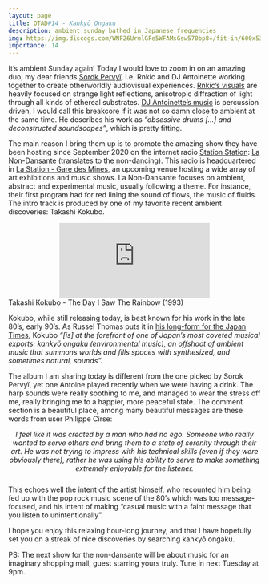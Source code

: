 ```yaml
---
layout: page
title: OTAD#14 - Kankyō Ongaku
description: ambient sunday bathed in Japanese frequencies
img: https://img.discogs.com/WNF26UrmlGFe5WFAMsGsw570bp8=/fit-in/600x534/filters:strip_icc():format(jpeg):mode_rgb():quality(90)/discogs-images/R-13390718-1553316277-8339.jpeg.jpg
importance: 14
---
```


It’s ambient Sunday again! Today I would love to zoom in on an amazing duo, my dear friends [Sorok Pervyï](https://sorokpervyi.bandcamp.com/), i.e. Rnkic and DJ Antoinette working together to create otherworldly audiovisual experiences. [Rnkic’s visuals](https://youtu.be/kbn8GbpjWGU) are heavily focused on strange light reflections, anisotropic diffraction of light through all kinds of ethereal substrates. [DJ Antoinette’s music](https://sorokpervyi.bandcamp.com/track/carbon-2) is percussion driven, I would call this breakcore if it was not so damn close to ambient at the same time. He describes his work as *“obsessive drums [...] and deconstructed soundscapes”*, which is pretty fitting.

The main reason I bring them up is to promote the amazing show they have been hosting since September 2020 on the internet radio [Station Station](http://stationstation.fr/): [La Non-Dansante](https://stationstation.fr/la-non-dansante/) (translates to the non-dancing). This radio is headquartered in [La Station - Gare des Mines](http://lastation.paris), an upcoming venue hosting a wide array of art exhibitions and music shows. La Non-Dansante focuses on ambient, abstract and experimental music, usually following a theme. For instance, their first program had for red lining the sound of flows, the music of fluids. The intro track is produced by one of my favorite recent ambient discoveries: Takashi Kokubo.

<div class="row">
    <div class="col-sm mt-3 mt-md-0 video" align="center">
        <iframe src="https://www.youtube.com/embed/oyJSV9nnt10" frameborder="0" allow="accelerometer; autoplay; encrypted-media; gyroscope; picture-in-picture" allowfullscreen></iframe>
    </div>
</div>

<div class="caption">
    Takashi Kokubo - The Day I Saw The Rainbow (1993)
</div>

Kokubo, while still releasing today, is best known for his work in the late 80’s, early 90’s. As Russel Thomas puts it in [his long-form for the Japan Times](https://www.japantimes.co.jp/culture/2020/07/02/music/takashi-kokubo-digital-soundology/), Kokubo *“[is] at the forefront of one of Japan’s most coveted musical exports: kankyō ongaku (environmental music), an offshoot of ambient music that summons worlds and fills spaces with synthesized, and sometimes natural, sounds”.*

The album I am sharing today is different from the one picked by Sorok Pervyï, yet one Antoine played recently when we were having a drink. The harp sounds were really soothing to me, and managed to wear the stress off me, really bringing me to a happier, more peaceful state. The comment section is a beautiful place, among many beautiful messages are these words from user Philippe Cirse:

<div style="text-align: center; font-style: italic; margin-bottom: 25px">
    I feel like it was created by a man who had no ego. Someone who really wanted to serve others and bring them to a state of serenity through their art. He was not trying to impress with his technical skills (even if they were obviously there), rather he was using his ability to serve to make something extremely enjoyable for the listener.
</div>

This echoes well the intent of the artist himself, who recounted him being fed up with the pop rock music scene of the 80’s which was too message-focused, and his intent of making “casual music with a faint message that you listen to unintentionally”.

I hope you enjoy this relaxing hour-long journey, and that I have hopefully set you on a streak of nice discoveries by searching kankyō ongaku.

PS: The next show for the non-dansante will be about music for an imaginary shopping mall, guest starring yours truly. Tune in next Tuesday at 9pm.
